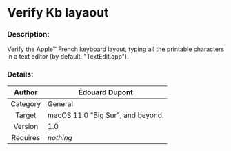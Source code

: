 # Verify Kb layaout

### Description:
Verify the Apple™ French keyboard layout, typing all the printable characters in a text editor (by default: "TextEdit.app").

### Details:
| Author   | Édouard Dupont |
|   :--:   | -- |
| Category | General |
| Target   | macOS 11.0 "Big Sur", and beyond. |
| Version  | 1.0 |
| Requires | _nothing_ |
